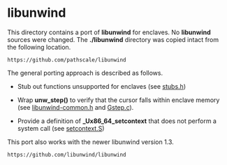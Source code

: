 libunwind
=========

This directory contains a port of **libunwind** for enclaves. No **libunwind**
sources were changed. The **./libunwind** directory was copied intact from the 
following location.

```
https://github.com/pathscale/libunwind
```

The general porting approach is described as follows.

- Stub out functions unsupported for enclaves (see [stubs.h](stubs.h))

- Wrap **unw_step()** to verify that the cursor falls within enclave memory
  (see [libunwind-common.h](libunwind-common.h) and [Gstep.c](Gstep.c)).

- Provide a definition of **_Ux86_64_setcontext** that does not perform a
  system call (see [setcontext.S](setcontext.S))

This port also works with the newer libunwind version 1.3.

```
https://github.com/libunwind/libunwind
```
